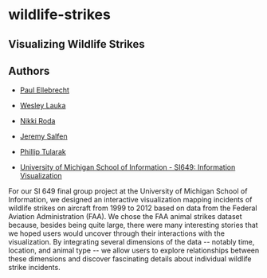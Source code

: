 wildlife-strikes
================
Visualizing Wildlife Strikes
-------------

Authors
-------------

- [Paul Ellebrecht](http://www.linkedin.com/in/paulellebrecht)
- [Wesley Lauka](http://wesleylauka.com/)
- [Nikki Roda](http://nikkiroda.com/)
- [Jeremy Salfen](http://onceyougodigital.com/about/)
- [Phillip Tularak](http://www.philliptularak.com)

- [University of Michigan School of Information - SI649: Information Visualization](http://www.si.umich.edu)

For our SI 649 final group project at the University of Michigan School of Information, we designed an interactive 
visualization mapping incidents of wildlife strikes on aircraft from 1999 to 2012 based on data from the Federal Aviation 
Administration (FAA). We chose the FAA animal strikes dataset because, besides being quite large, there were many interesting 
stories that we hoped users would uncover through their interactions with the visualization. By integrating several dimensions of 
the data -- notably time, location, and animal type -- we allow users to explore relationships between these dimensions and discover 
fascinating details about individual wildlife strike incidents.
